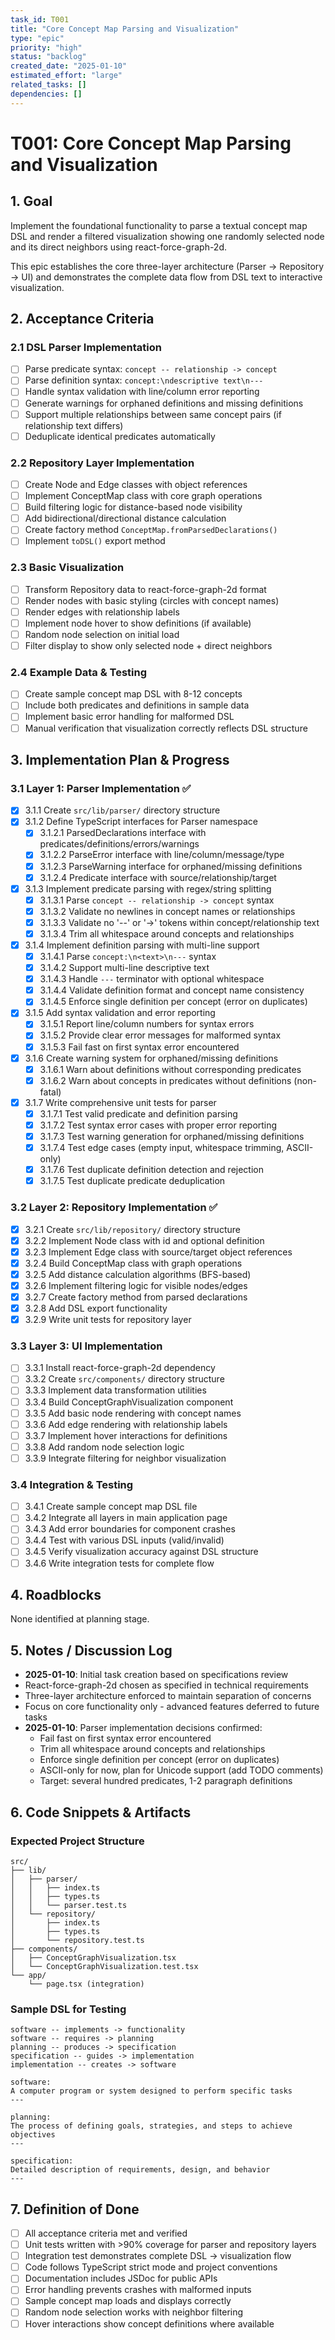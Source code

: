 ```yaml
---
task_id: T001
title: "Core Concept Map Parsing and Visualization"
type: "epic"
priority: "high"
status: "backlog"
created_date: "2025-01-10"
estimated_effort: "large"
related_tasks: []
dependencies: []
---
```


# T001: Core Concept Map Parsing and Visualization

## 1. Goal

Implement the foundational functionality to parse a textual concept map DSL and render a filtered visualization showing one randomly selected node and its direct neighbors using react-force-graph-2d.

This epic establishes the core three-layer architecture (Parser → Repository → UI) and demonstrates the complete data flow from DSL text to interactive visualization.

## 2. Acceptance Criteria

### 2.1 DSL Parser Implementation
- [ ] Parse predicate syntax: `concept -- relationship -> concept`
- [ ] Parse definition syntax: `concept:\ndescriptive text\n---`
- [ ] Handle syntax validation with line/column error reporting
- [ ] Generate warnings for orphaned definitions and missing definitions
- [ ] Support multiple relationships between same concept pairs (if relationship text differs)
- [ ] Deduplicate identical predicates automatically

### 2.2 Repository Layer Implementation
- [ ] Create Node and Edge classes with object references
- [ ] Implement ConceptMap class with core graph operations
- [ ] Build filtering logic for distance-based node visibility
- [ ] Add bidirectional/directional distance calculation
- [ ] Create factory method `ConceptMap.fromParsedDeclarations()`
- [ ] Implement `toDSL()` export method

### 2.3 Basic Visualization
- [ ] Transform Repository data to react-force-graph-2d format
- [ ] Render nodes with basic styling (circles with concept names)
- [ ] Render edges with relationship labels
- [ ] Implement node hover to show definitions (if available)
- [ ] Random node selection on initial load
- [ ] Filter display to show only selected node + direct neighbors

### 2.4 Example Data & Testing
- [ ] Create sample concept map DSL with 8-12 concepts
- [ ] Include both predicates and definitions in sample data
- [ ] Implement basic error handling for malformed DSL
- [ ] Manual verification that visualization correctly reflects DSL structure

## 3. Implementation Plan & Progress

### 3.1 Layer 1: Parser Implementation ✅
- [x] 3.1.1 Create `src/lib/parser/` directory structure
- [x] 3.1.2 Define TypeScript interfaces for Parser namespace
  - [x] 3.1.2.1 ParsedDeclarations interface with predicates/definitions/errors/warnings
  - [x] 3.1.2.2 ParseError interface with line/column/message/type
  - [x] 3.1.2.3 ParseWarning interface for orphaned/missing definitions
  - [x] 3.1.2.4 Predicate interface with source/relationship/target
- [x] 3.1.3 Implement predicate parsing with regex/string splitting
  - [x] 3.1.3.1 Parse `concept -- relationship -> concept` syntax
  - [x] 3.1.3.2 Validate no newlines in concept names or relationships
  - [x] 3.1.3.3 Validate no '--' or '->' tokens within concept/relationship text
  - [x] 3.1.3.4 Trim all whitespace around concepts and relationships
- [x] 3.1.4 Implement definition parsing with multi-line support
  - [x] 3.1.4.1 Parse `concept:\n<text>\n---` syntax
  - [x] 3.1.4.2 Support multi-line descriptive text
  - [x] 3.1.4.3 Handle `---` terminator with optional whitespace
  - [x] 3.1.4.4 Validate definition format and concept name consistency
  - [x] 3.1.4.5 Enforce single definition per concept (error on duplicates)
- [x] 3.1.5 Add syntax validation and error reporting
  - [x] 3.1.5.1 Report line/column numbers for syntax errors
  - [x] 3.1.5.2 Provide clear error messages for malformed syntax
  - [x] 3.1.5.3 Fail fast on first syntax error encountered
- [x] 3.1.6 Create warning system for orphaned/missing definitions
  - [x] 3.1.6.1 Warn about definitions without corresponding predicates
  - [x] 3.1.6.2 Warn about concepts in predicates without definitions (non-fatal)
- [x] 3.1.7 Write comprehensive unit tests for parser
  - [x] 3.1.7.1 Test valid predicate and definition parsing
  - [x] 3.1.7.2 Test syntax error cases with proper error reporting
  - [x] 3.1.7.3 Test warning generation for orphaned/missing definitions
  - [x] 3.1.7.4 Test edge cases (empty input, whitespace trimming, ASCII-only)
  - [x] 3.1.7.6 Test duplicate definition detection and rejection
  - [x] 3.1.7.5 Test duplicate predicate deduplication

### 3.2 Layer 2: Repository Implementation ✅
- [x] 3.2.1 Create `src/lib/repository/` directory structure
- [x] 3.2.2 Implement Node class with id and optional definition
- [x] 3.2.3 Implement Edge class with source/target object references
- [x] 3.2.4 Build ConceptMap class with graph operations
- [x] 3.2.5 Add distance calculation algorithms (BFS-based)
- [x] 3.2.6 Implement filtering logic for visible nodes/edges
- [x] 3.2.7 Create factory method from parsed declarations
- [x] 3.2.8 Add DSL export functionality
- [x] 3.2.9 Write unit tests for repository layer

### 3.3 Layer 3: UI Implementation
- [ ] 3.3.1 Install react-force-graph-2d dependency
- [ ] 3.3.2 Create `src/components/` directory structure
- [ ] 3.3.3 Implement data transformation utilities
- [ ] 3.3.4 Build ConceptGraphVisualization component
- [ ] 3.3.5 Add basic node rendering with concept names
- [ ] 3.3.6 Add edge rendering with relationship labels
- [ ] 3.3.7 Implement hover interactions for definitions
- [ ] 3.3.8 Add random node selection logic
- [ ] 3.3.9 Integrate filtering for neighbor visualization

### 3.4 Integration & Testing
- [ ] 3.4.1 Create sample concept map DSL file
- [ ] 3.4.2 Integrate all layers in main application page
- [ ] 3.4.3 Add error boundaries for component crashes
- [ ] 3.4.4 Test with various DSL inputs (valid/invalid)
- [ ] 3.4.5 Verify visualization accuracy against DSL structure
- [ ] 3.4.6 Write integration tests for complete flow

## 4. Roadblocks

None identified at planning stage.

## 5. Notes / Discussion Log

- **2025-01-10**: Initial task creation based on specifications review
- React-force-graph-2d chosen as specified in technical requirements
- Three-layer architecture enforced to maintain separation of concerns
- Focus on core functionality only - advanced features deferred to future tasks
- **2025-01-10**: Parser implementation decisions confirmed:
  - Fail fast on first syntax error encountered
  - Trim all whitespace around concepts and relationships
  - Enforce single definition per concept (error on duplicates)
  - ASCII-only for now, plan for Unicode support (add TODO comments)
  - Target: several hundred predicates, 1-2 paragraph definitions

## 6. Code Snippets & Artifacts

### Expected Project Structure
```
src/
├── lib/
│   ├── parser/
│   │   ├── index.ts
│   │   ├── types.ts
│   │   └── parser.test.ts
│   └── repository/
│       ├── index.ts
│       ├── types.ts
│       └── repository.test.ts
├── components/
│   ├── ConceptGraphVisualization.tsx
│   └── ConceptGraphVisualization.test.tsx
└── app/
    └── page.tsx (integration)
```

### Sample DSL for Testing
```
software -- implements -> functionality
software -- requires -> planning
planning -- produces -> specification
specification -- guides -> implementation
implementation -- creates -> software

software:
A computer program or system designed to perform specific tasks
---

planning:
The process of defining goals, strategies, and steps to achieve objectives
---

specification:
Detailed description of requirements, design, and behavior
---
```

## 7. Definition of Done

- [ ] All acceptance criteria met and verified
- [ ] Unit tests written with >90% coverage for parser and repository layers
- [ ] Integration test demonstrates complete DSL → visualization flow
- [ ] Code follows TypeScript strict mode and project conventions
- [ ] Documentation includes JSDoc for public APIs
- [ ] Error handling prevents crashes with malformed inputs
- [ ] Sample concept map loads and displays correctly
- [ ] Random node selection works with neighbor filtering
- [ ] Hover interactions show concept definitions where available